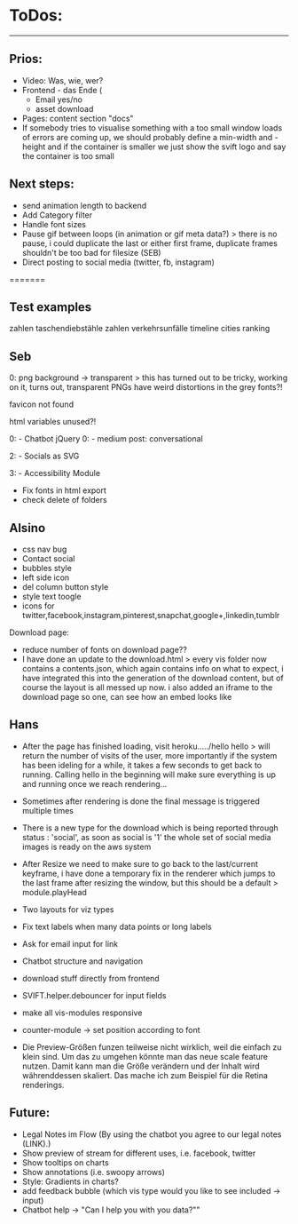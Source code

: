 # ToDos:
---

## Prios:
- Video: Was, wie, wer? 
- Frontend - das Ende (
    - Email yes/no
    - asset download
- Pages: content section "docs"
- If somebody tries to visualise something with a too small window loads of errors are coming up, we should probably define a min-width and -height and if the container is smaller we just show the svift logo and say the container is too small


## Next steps:
- send animation length to backend
- Add Category filter
- Handle font sizes
- Pause gif between loops (in animation or gif meta data?) > there is no pause, i could duplicate the last or either first frame, duplicate frames shouldn't be too bad for filesize (SEB)
- Direct posting to social media (twitter, fb, instagram)

=======

## Test examples 
zahlen taschendiebstähle
zahlen verkehrsunfälle
timeline
cities ranking


## Seb
0: png background -> transparent > this has turned out to be tricky, working on it, turns out, transparent PNGs have weird distortions in the grey fonts?!

favicon not found

html variables unused?!

0: - Chatbot jQuery
0: - medium post: conversational

2: - Socials as SVG

3: - Accessibility Module

- Fix fonts in html export
- check delete of folders

## Alsino
- css nav bug
- Contact social
- bubbles style
- left side icon
- del column button style
- style text toogle
- icons for twitter,facebook,instagram,pinterest,snapchat,google+,linkedin,tumblr

Download page:
- reduce number of fonts on download page??
- I have done an update to the download.html > every vis folder now contains a contents.json, which again contains info on what to expect, i have integrated this into the generation of the download content, but of course the layout is all messed up now. i also added an iframe to the download page so one, can see how an embed looks like

## Hans
- After the page has finished loading, visit heroku...../hello
	hello > will return the number of visits of the user, more importantly if the system has been ideling for a while, it takes a few seconds to get back to running. Calling hello in the beginning will make sure everything is up and running once we reach rendering...

- Sometimes after rendering is done the final message is triggered multiple times

- There is a new type for the download which is being reported through status : 'social', as soon as social is '1' the whole set of social media images is ready on the aws system

- After Resize we need to make sure to go back to the last/current keyframe, i have done a temporary fix in the renderer which jumps to the last frame after resizing the window, but this should be a default > module.playHead

- Two layouts for viz types

- Fix text labels when many data points or long labels
- Ask for email input for link
- Chatbot structure and navigation
- download stuff directly from frontend
- SVIFT.helper.debouncer for input fields
- make all vis-modules responsive
- counter-module -> set position according to font
- Die Preview-Größen funzen teilweise nicht wirklich, weil die einfach zu klein sind. Um das zu umgehen könnte man das neue scale feature nutzen. Damit kann man die Größe verändern und der Inhalt wird währenddessen skaliert. Das mache ich zum Beispiel für die Retina renderings.

## Future:
- Legal Notes im Flow (By using the chatbot you agree to our legal notes (LINK).)
- Show preview of stream for different uses, i.e. facebook, twitter 
- Show tooltips on charts
- Show annotations (i.e. swoopy arrows)
- Style: Gradients in charts?
- add feedback bubble (which vis type would you like to see included -> input)
- Chatbot help -> "Can I help you with you data?""
